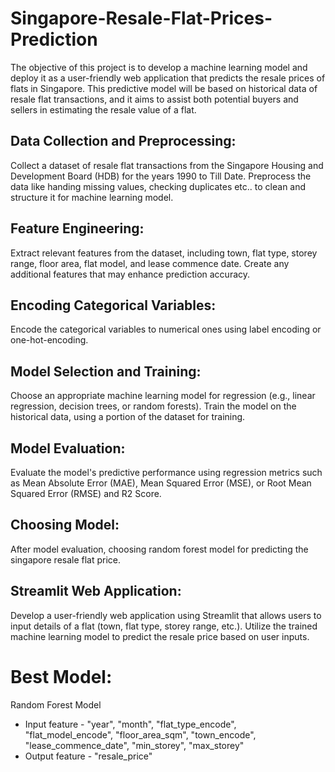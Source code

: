 # Singapore-Resale-Flat-Prices-Prediction

The objective of this project is to develop a machine learning model and deploy it as a user-friendly web application that predicts the resale prices of flats in Singapore. This predictive model will be based on historical data of resale flat transactions, and it aims to assist both potential buyers and sellers in estimating the resale value of a flat.


## Data Collection and Preprocessing: 
Collect a dataset of resale flat transactions from the Singapore Housing and Development Board (HDB) for the years 1990 to Till Date. Preprocess the data like handing missing values, checking duplicates etc.. to clean and structure it for machine learning model.

## Feature Engineering:
Extract relevant features from the dataset, including town, flat type, storey range, floor area, flat model, and lease commence date. Create any additional features that may enhance prediction accuracy.

## Encoding Categorical Variables:
Encode the categorical variables to numerical ones using label encoding or one-hot-encoding.

## Model Selection and Training: 
Choose an appropriate machine learning model for regression (e.g., linear regression, decision trees, or random forests). Train the model on the historical data, using a portion of the dataset for training.

## Model Evaluation:
Evaluate the model's predictive performance using regression metrics such as Mean Absolute Error (MAE), Mean Squared Error (MSE), or Root Mean Squared Error (RMSE) and R2 Score.

## Choosing Model:
After model evaluation, choosing random forest model for predicting the singapore resale flat price.

## Streamlit Web Application: 
Develop a user-friendly web application using Streamlit that allows users to input details of a flat (town, flat type, storey range, etc.). Utilize the trained machine learning model to predict the resale price based on user inputs.

# Best Model:
Random Forest Model
* Input feature - "year", "month", "flat_type_encode", "flat_model_encode", "floor_area_sqm", "town_encode", "lease_commence_date", "min_storey", "max_storey"
* Output feature - "resale_price"




